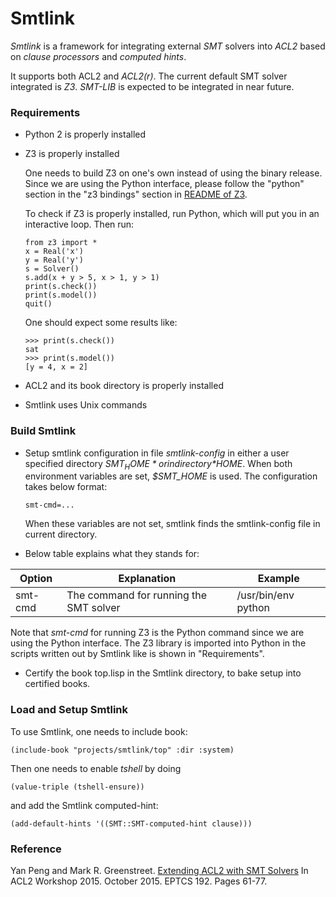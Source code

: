 Smtlink
====================

*Smtlink* is a framework for integrating external *SMT* solvers into *ACL2* based on
*clause processors* and *computed hints*.

It supports both ACL2 and *ACL2(r)*. The current default SMT solver integrated is
*Z3*. *SMT-LIB* is expected to be integrated in near future.

### Requirements

* Python 2 is properly installed
* Z3 is properly installed

  One needs to build Z3 on one's own instead of using the binary release.
  Since we are using the Python interface, please follow the "python"
  section in the "z3 bindings" section in [README of Z3][Z3-README].

  To check if Z3 is properly installed, run Python, which will put you in an
  interactive loop. Then run:
  ```
  from z3 import *
  x = Real('x')
  y = Real('y')
  s = Solver()
  s.add(x + y > 5, x > 1, y > 1)
  print(s.check())
  print(s.model())
  quit()
  ```
  One should expect some results like:
  ```
  >>> print(s.check())
  sat
  >>> print(s.model())
  [y = 4, x = 2]
  ```

* ACL2 and its book directory is properly installed
* Smtlink uses Unix commands

### Build Smtlink

* Setup smtlink configuration in file *smtlink-config* in either a user specified directory *$SMT_HOME* or in directory *$HOME*.  When both environment variables are set, *$SMT_HOME* is used. The configuration takes below format:
  ```
  smt-cmd=...
  ```
  When these variables are not set, smtlink finds the smtlink-config file in current directory.
  
*  Below table explains what they stands for:
  
  Option        | Explanation                                         | Example
  ------------- | --------------------------------------------------- | -------------
  smt-cmd       | The command for running the SMT solver              | /usr/bin/env python

  
  Note that *smt-cmd* for running Z3 is the Python command since we are
  using the Python interface. The Z3 library is imported into Python in the
  scripts written out by Smtlink like is shown in "Requirements".
  
* Certify the book top.lisp in the Smtlink directory, to bake setup into certified books.

### Load and Setup Smtlink

To use Smtlink, one needs to include book:
```
(include-book "projects/smtlink/top" :dir :system)
```
Then one needs to enable *tshell* by doing
```
(value-triple (tshell-ensure))
```
and add the Smtlink computed-hint:
```
(add-default-hints '((SMT::SMT-computed-hint clause)))
```

### Reference

Yan Peng and Mark R. Greenstreet. [Extending ACL2 with SMT Solvers][publication]
In ACL2 Workshop 2015. October 2015. EPTCS 192. Pages 61-77.

[publication]: https://arxiv.org/abs/1509.06082
[Z3-README]: https://github.com/Z3Prover/z3

